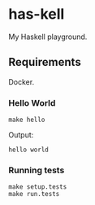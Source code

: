 # has-kell

My Haskell playground.

## Requirements

Docker.

### Hello World
```
make hello
```
Output:
```
hello world
```

### Running tests
```
make setup.tests
make run.tests
```
